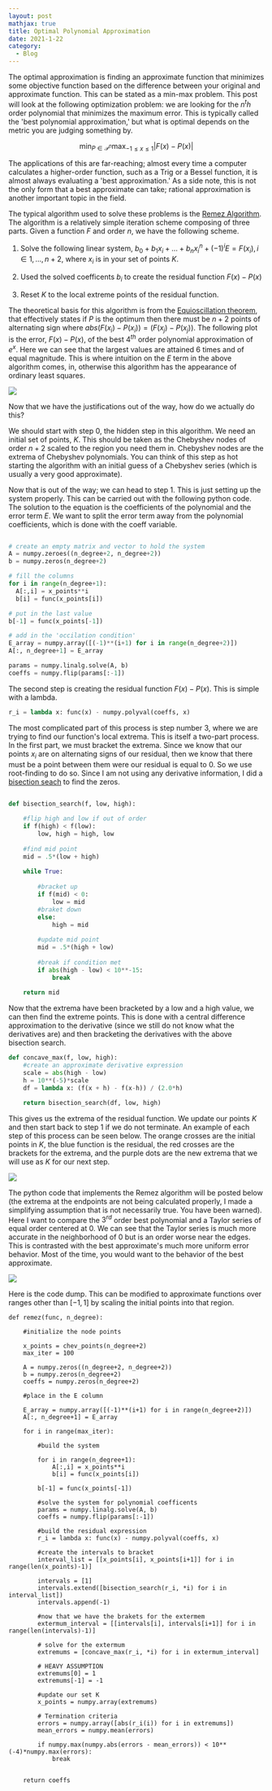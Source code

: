 ```yaml
---
layout: post
mathjax: true
title: Optimal Polynomial Approximation
date: 2021-1-22
category:
  - Blog
---
```


The optimal approximation is finding an approximate function that minimizes some objective function based on the difference between your original and approximate function. This can be stated as a min-max problem. This post will look at the following optimization problem: we are looking for the $n^th$ order polynomial that minimizes the maximum error. This is typically called the 'best polynomial approximation,' but what is optimal depends on the metric you are judging something by.

$$\min_{P\in\mathcal{P}^n} \max_{-1\leq x\leq 1} |F(x) - P(x)|$$

The applications of this are far-reaching; almost every time a computer calculates a higher-order function, such as a Trig or a Bessel function, it is almost always evaluating a 'best approximation.' As a side note, this is not the only form that a best approximate can take; rational approximation is another important topic in the field.

The typical algorithm used to solve these problems is the [Remez Algorithm](https://en.wikipedia.org/wiki/Remez_algorithm). The algorithm is a relatively simple iteration scheme composing of three parts. Given a function $F$ and order $n$, we have the following scheme.

1. Solve the following linear system, $b_0 + b_1x_i + \dots + b_nx_i^n + (-1)^iE = F(x_i), i\in{1,\dots,n+2}$, where $x_i$ is in your set of points $K$.  

2. Used the solved coefficents ${b_i}$ to create the residual function $F(x) - P(x)$

3. Reset $K$ to the local extreme points of the residual function.

The theoretical basis for this algorithm is from the [Equioscillation theorem](https://web.archive.org/web/20110702221651/http://www.math.uiowa.edu/~jeichhol/qual%20prep/Notes/cheb-equiosc-thm_2007.pdf), that effectively states if $P$ is the optimum then there must be $n+2$ points of alternating sign where $abs(F(x_i) - P(x_i)) = (F(x_j) - P(x_j))$. The following plot is the error, $F(x) - P(x)$, of the best $4^{th}$ order polynomial approximation of $e^x$. Here we can see that the largest values are attained 6 times and of equal magnitude. This is where intuition on the $E$ term in the above algorithm comes, in, otherwise this algorithm has the appearance of ordinary least squares.

![](/assets/imgs/BA_exp_4.png)

Now that we have the justifications out of the way, how do we actually do this? 

We should start with step 0, the hidden step in this algorithm. We need an initial set of points, $K$. This should be taken as the Chebyshev nodes of order $n+2$ scaled to the region you need them in. Chebyshev nodes are the extrema of Chebyshev polynomials. You can think of this step as hot starting the algorithm with an initial guess of a Chebyshev series (which is usually a very good approximate).

Now that is out of the way; we can head to step 1. This is just setting up the system properly. This can be carried out with the following python code. The solution to the equation is the coefficients of the polynomial and the error term $E$. We want to split the error term away from the polynomial coefficients, which is done with the coeff variable.

```python

# create an empty matrix and vector to hold the system
A = numpy.zeroes((n_degree+2, n_degree+2))
b = numpy.zeros(n_degree+2)

# fill the columns
for i in range(n_degree+1):
  A[:,i] = x_points**i
  b[i] = func(x_points[i])

# put in the last value
b[-1] = func(x_points[-1])

# add in the 'occilation condition'
E_array = numpy.array([(-1)**(i+1) for i in range(n_degree+2)])
A[:, n_degree+1] = E_array

params = numpy.linalg.solve(A, b)
coeffs = numpy.flip(params[:-1])
```

The second step is creating the residual function $F(x) - P(x)$. This is simple with a lambda.

```python
r_i = lambda x: func(x) - numpy.polyval(coeffs, x)
```

The most complicated part of this process is step number 3, where we are trying to find our function's local extrema. This is itself a two-part process. In the first part, we must bracket the extrema. Since we know that our points ${x_i}$ are on alternating signs of our residual, then we know that there must be a point between them were our residual is equal to $0$. So we use root-finding to do so. Since I am not using any derivative information, I did a [bisection seach](https://en.wikipedia.org/wiki/Bisection_method) to find the zeros.

```python

def bisection_search(f, low, high):
    
    #flip high and low if out of order
    if f(high) < f(low):
        low, high = high, low
    
    #find mid point
    mid = .5*(low + high)
    
    while True:
        
        #bracket up
        if f(mid) < 0:
            low = mid
        #braket down
        else:
            high = mid
        
        #update mid point
        mid = .5*(high + low)
        
        #break if condition met
        if abs(high - low) < 10**-15:
            break
    
    return mid

```

Now that the extrema have been bracketed by a low and a high value, we can then find the extreme points. This is done with a central difference approximation to the derivative (since we still do not know what the derivatives are) and then bracketing the derivatives with the above bisection search.

```python 
def concave_max(f, low, high):
    #create an approximate derivative expression
    scale = abs(high - low)
    h = 10**(-5)*scale
    df = lambda x: (f(x + h) - f(x-h)) / (2.0*h)

    return bisection_search(df, low, high)
```

This gives us the extrema of the residual function. We update our points $K$ and then start back to step 1 if we do not terminate. An example of each step of this process can be seen below. The orange crosses are the initial points in $K$, the blue function is the residual, the red crosses are the brackets for the extrema, and the purple dots are the new extrema that we will use as $K$ for our next step.

![](/assets/imgs/Step5.png)

The python code that implements the Remez algorithm will be posted below (the extrema at the endpoints are not being calculated properly, I made a simplifying assumption that is not necessarily true. You have been warned). Here I want to compare the $3^{rd}$ order best polynomial and a Taylor series of equal order centered at 0. We can see that the Taylor series is much more accurate in the neighborhood of 0 but is an order worse near the edges. This is contrasted with the best approximate's much more uniform error behavior. Most of the time, you would want to the behavior of the best approximate. 

![](/assets/imgs/rem_tay.png)

Here is the code dump. This can be modified to approximate functions over ranges other than $[-1,1]$ by scaling the initial points into that region.

```
def remez(func, n_degree):
    
    #initialize the node points
    
    x_points = chev_points(n_degree+2)
    max_iter = 100
    
    A = numpy.zeros((n_degree+2, n_degree+2))
    b = numpy.zeros(n_degree+2)
    coeffs = numpy.zeros(n_degree+2)
    
    #place in the E column
    
    E_array = numpy.array([(-1)**(i+1) for i in range(n_degree+2)])
    A[:, n_degree+1] = E_array
    
    for i in range(max_iter):
        
        #build the system
        
        for i in range(n_degree+1):
            A[:,i] = x_points**i
            b[i] = func(x_points[i])
        
        b[-1] = func(x_points[-1])
        
        #solve the system for polynomial coefficents
        params = numpy.linalg.solve(A, b)
        coeffs = numpy.flip(params[:-1])
        
        #build the residual expression
        r_i = lambda x: func(x) - numpy.polyval(coeffs, x)
        
        #create the intervals to bracket
        interval_list = [[x_points[i], x_points[i+1]] for i in range(len(x_points)-1)]
        
        intervals = [1]
        intervals.extend([bisection_search(r_i, *i) for i in interval_list])
        intervals.append(-1)
        
        #now that we have the brakets for the extermem
        extermum_interval = [[intervals[i], intervals[i+1]] for i in range(len(intervals)-1)]
        
        # solve for the extermum
        extremums = [concave_max(r_i, *i) for i in extermum_interval]
        
        # HEAVY ASSUMPTION
        extremums[0] = 1
        extremums[-1] = -1
        
        #update our set K
        x_points = numpy.array(extremums)
        
        # Termination criteria
        errors = numpy.array([abs(r_i(i)) for i in extremums])
        mean_errors = numpy.mean(errors)

        if numpy.max(numpy.abs(errors - mean_errors)) < 10**(-4)*numpy.max(errors):
            break
        
        
    return coeffs  

```







